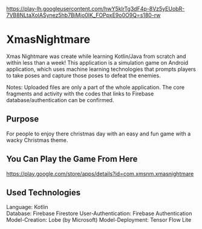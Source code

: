 https://play-lh.googleusercontent.com/hwY5klrTg3dF4p-8Vz5yEUobR-7VB8NLtaXolASynez5hb7BiMjo0IK_FOPpxE9o0O9Q=s180-rw

# XmasNightmare
Xmas Nightmare was create while learning Kotlin/Java from scratch and within less than a week!
This application is a simulation game on Android application, which uses machine learning technologies that prompts players to take poses and capture those poses to defeat the enemies.

Notes: Uploaded files are only a part of the whole application. The core fragments and activity with the codes that links to Firebase database/authentication can be confirmed.

## Purpose
For people to enjoy there christmas day with an easy and fun game with a wacky Christmas theme.

## You Can Play the Game From Here
https://play.google.com/store/apps/details?id=com.xmsnm.xmasnightmare

## Used Technologies
Language: Kotlin  
Database: Firebase Firestore
User-Authentication: Firebase Authentication
Model-Creation: Lobe (by Microsoft)
Model-Deployment: Tensor Flow Lite
